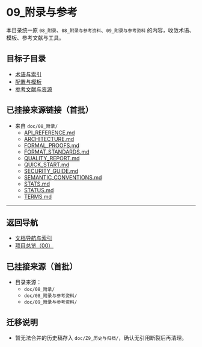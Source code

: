 # 09_附录与参考

本目录统一原 `08_附录`、`08_附录与参考资料`、`09_附录与参考资料` 的内容，收敛术语、模板、参考文献与工具。

## 目标子目录

- [术语与索引](./术语与索引.md)
- [配置与模板](./配置与模板.md)
- [参考文献与资源](./参考文献与资源.md)

## 已挂接来源链接（首批）

- 来自 `doc/08_附录/`
  - [API_REFERENCE.md](../08_附录/API_REFERENCE.md)
  - [ARCHITECTURE.md](../08_附录/ARCHITECTURE.md)
  - [FORMAL_PROOFS.md](../08_附录/FORMAL_PROOFS.md)
  - [FORMAT_STANDARDS.md](../08_附录/FORMAT_STANDARDS.md)
  - [QUALITY_REPORT.md](../08_附录/QUALITY_REPORT.md)
  - [QUICK_START.md](../08_附录/QUICK_START.md)
  - [SECURITY_GUIDE.md](../08_附录/SECURITY_GUIDE.md)
  - [SEMANTIC_CONVENTIONS.md](../08_附录/SEMANTIC_CONVENTIONS.md)
  - [STATS.md](../08_附录/STATS.md)
  - [STATUS.md](../08_附录/STATUS.md)
  - [TERMS.md](../08_附录/TERMS.md)

---

## 返回导航

- [文档导航与索引](../00_总览与导航/文档导航与索引.md)
- [项目总览（00）](../00_总览与导航/README.md)

## 已挂接来源（首批）

- 目录来源：
  - `doc/08_附录/`
  - `doc/08_附录与参考资料/`
  - `doc/09_附录与参考资料/`

## 迁移说明

- 暂无法合并的历史稿存入 `doc/Z9_历史与归档/`，确认无引用断裂后再清理。
